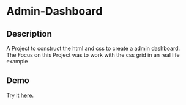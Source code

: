 # Admin-Dashboard
## Description
A Project to construct the html and css to create a admin dashboard. <br/>
The Focus on this Project was to work with the css grid in an real life example
## Demo
Try it [here](https://lucabla.github.io/admin-dashboard/).
